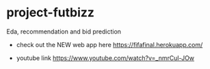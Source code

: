 # project-futbizz
Eda, recommendation and bid prediction

- check out the NEW web app here
https://fifafinal.herokuapp.com/

- youtube link 
https://www.youtube.com/watch?v=_nmrCul-JOw
